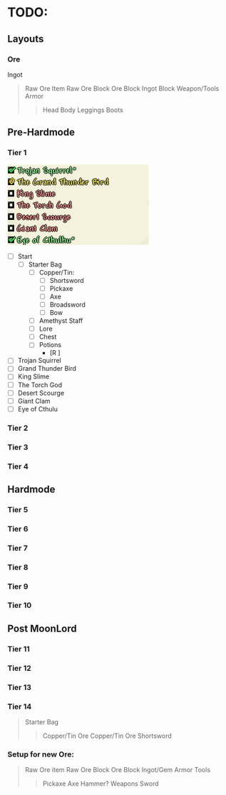 # TODO:
## Layouts
### Ore
Ingot
>Raw Ore Item
>Raw Ore Block
>Ore Block
>Ingot Block
>Weapon/Tools
>Armor
>>Head
>>Body
>>Leggings
>>Boots

## Pre-Hardmode
### Tier 1
![tier1-img](img/tiers_template/tier1.png)

 - [ ] Start
	 - [ ] Starter Bag
		 - [ ] Copper/Tin:
			 - [ ] Shortsword
			 - [ ] Pickaxe
			 - [ ] Axe
			 - [ ] Broadsword
			 - [ ] Bow
		 - [ ] Amethyst Staff
		 - [ ] Lore
		 - [ ] Chest
		 - [ ]  Potions
			 - [R ] 
 - [ ] Trojan Squirrel
 - [ ] Grand Thunder Bird
 - [ ] King Slime
 - [ ] The Torch God
 - [ ] Desert Scourge
 - [ ] Giant Clam
 - [ ] Eye of Cthulu

### Tier 2
### Tier 3
### Tier 4
## Hardmode
### Tier 5
### Tier 6
### Tier 7
### Tier 8
### Tier 9
### Tier 10
## Post MoonLord
### Tier 11
### Tier 12
### Tier 13
### Tier 14


>Starter Bag
>> Copper/Tin Ore
>> Copper/Tin Ore Shortsword
>>


### Setup for new Ore:
>Raw Ore item
>Raw Ore Block
>Ore Block
>Ingot/Gem
> Armor
> Tools
>> Pickaxe
>> Axe
>> Hammer?
>Weapons
>> Sword

<!--stackedit_data:
eyJoaXN0b3J5IjpbLTUxNTAzODUyMSwxNDc3MzM3NzE3LDY2OD
I2OTE1MywtNzU3OTE4OTcsLTk2NjcxMTY1OSwtMjEyODY5Mzg3
NiwtMTQ2ODg1MTA1NiwtMTE4NzczNjUxLDgzODc5OTk2LDEzND
gyNjU1NzZdfQ==
-->